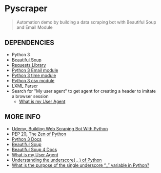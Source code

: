 # Pyscraper

> Automation demo by building a data scraping bot with Beautiful Soup and Email Module


## DEPENDENCIES

- Python 3
- [Beautiful Soup](https://www.crummy.com/software/BeautifulSoup/)
- [Requests Library](https://requests.readthedocs.io/en/master/)
- [Python 3 Email module](https://docs.python.org/3/library/email.html)
- [Python 3 time module](https://docs.python.org/3/library/time.html)
- [Python 3 csv module](https://docs.python.org/3/library/csv.html)
- [LXML Parser](https://lxml.de/)
- Search for "My user agent" to get agent for creating a header to imitate a browser session
  - [What is my User Agent](https://www.whatismybrowser.com/detect/what-is-my-user-agent)




## MORE INFO

- [Udemy, Building Web Scraping Bot With Python](https://www.udemy.com/course/web-scraping-python/)
- [PEP 20, The Zen of Python](https://www.python.org/dev/peps/pep-0020/)
- [Python 3 Docs](https://docs.python.org/3/)
- [Beautiful Soup](https://www.crummy.com/software/BeautifulSoup/)
- [Beautiful Soup 4 Docs](https://www.crummy.com/software/BeautifulSoup/bs4/doc/#) 
- [What is my User Agent](https://www.whatismybrowser.com/detect/what-is-my-user-agent)
- [Understanding the underscore( _ ) of Python](https://hackernoon.com/understanding-the-underscore-of-python-309d1a029edc)
- [What is the purpose of the single underscore “_” variable in Python?](https://stackoverflow.com/questions/5893163/what-is-the-purpose-of-the-single-underscore-variable-in-python)
